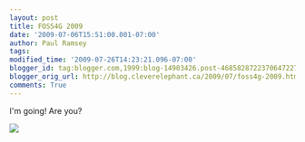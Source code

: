 ```yaml
---
layout: post
title: FOSS4G 2009
date: '2009-07-06T15:51:00.001-07:00'
author: Paul Ramsey
tags: 
modified_time: '2009-07-26T14:23:21.096-07:00'
blogger_id: tag:blogger.com,1999:blog-14903426.post-4685828722370647227
blogger_orig_url: http://blog.cleverelephant.ca/2009/07/foss4g-2009.html
comments: True
---
```


I'm going! Are you?

[<img src="http://postgis.net/news/20091023/foss4g2009.png" />](http://2009.foss4g.org)

